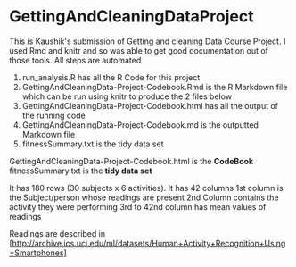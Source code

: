 # GettingAndCleaningDataProject
This is Kaushik's submission of Getting and cleaning Data Course Project. I used Rmd and knitr and so was able to get good documentation out of those tools. All steps are automated

1. run_analysis.R has all the R Code for this project
1. GettingAndCleaningData-Project-Codebook.Rmd is the R Markdown file which can be run using knitr to produce the 2 files below
1. GettingAndCleaningData-Project-Codebook.html has all the output of the running code
1. GettingAndCleaningData-Project-Codebook.md is the outputted Markdown file
2. fitnessSummary.txt is the tidy data set

GettingAndCleaningData-Project-Codebook.html is the **CodeBook**
fitnessSummary.txt is the **tidy data set**

It has 180 rows (30 subjects x 6 activities).
It has 42 columns
	1st column is the Subject/person whose readings are present
	2nd Column contains the activity they were performing
	3rd to 42nd column has mean values of readings

Readings are described in [http://archive.ics.uci.edu/ml/datasets/Human+Activity+Recognition+Using+Smartphones] 
 